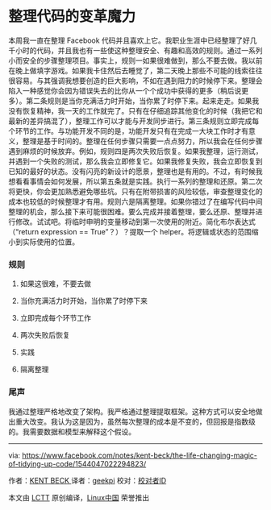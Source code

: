 # 整理代码的变革魔力

本周我一直在整理 Facebook 代码并且喜欢上它。我职业生涯中已经整理了好几千小时的代码，并且我也有一些使这种整理安全、有趣和高效的规则。通过一系列小而安全的步骤整理项目。事实上，规则一如果很难做到，那么不要去做。我以前在晚上做填字游戏。如果我卡住然后去睡觉了，第二天晚上那些不可能的线索往往很容易。与其强调我想要创造的巨大影响，不如在遇到阻力的时候停下来。整理会陷入一种感觉你会因为错误失去的比你从一个个成功中获得的更多（稍后说更多）。第二条规则是当你充满活力时开始，当你累了时停下来。起来走走。如果我没有恢复精神，我一天的工作就完了。只有在仔细追踪其他变化的时候（我把它和最新的差异搞混了），整理工作可以才能与开发同步进行。第三条规则立即完成每个环节的工作。与功能开发不同的是，功能开发只有在完成一大块工作时才有意义，整理是基于时间的。整理在任何步骤只需要一点点努力，所以我会在任何步骤遇到麻烦的时候放弃。例如，规则四是两次失败后恢复。如果我整理，运行测试，并遇到一个失败的测试，那么我会立即修复它。如果我修复失败，我会立即恢复到已知的最好的状态。没有闪亮的新设计的愿景，整理也是有用的。不过，有时候我想看看事情会如何发展，所以第五条就是实践。执行一系列的整理和还原。第二次将更快，你会更加熟悉避免哪些坑。只有在附带损害的风险较低，审查整理变化的成本也较低的时候整理才有用。规则六是隔离整理。如果你错过了在编写代码中间整理的机会，那么接下来可能很困难。要么完成并接着整理，要么还原、整理并进行修改。试试吧。将临时申明的变量移动到第一次使用的附近。简化布尔表达式（“return expression == True”？）？提取一个 helper。将逻辑或状态的范围缩小到实际使用的位置。

### 规则

1.  如果这很难，不要去做

2.  当你充满活力时开始，当你累了时停下来

3.  立即完成每个环节工作

4.  两次失败后恢复

5.  实践

6.  隔离整理

### 尾声

我通过整理严格地改变了架构。我严格通过整理提取框架。这种方式可以安全地做出重大改变。我认为这是因为，虽然每次整理的成本是不变的，但回报是指数级的。我需要数据和模型来解释这个假设。

--------------------------------------------------------------------------------

via: https://www.facebook.com/notes/kent-beck/the-life-changing-magic-of-tidying-up-code/1544047022294823/

作者：[KENT BECK ][a]
译者：[geekpi](https://github.com/geekpi)
校对：[校对者ID](https://github.com/校对者ID)

本文由 [LCTT](https://github.com/LCTT/TranslateProject) 原创编译，[Linux中国](https://linux.cn/) 荣誉推出

[a]:https://www.facebook.com/kentlbeck
[1]:https://www.facebook.com/notes/kent-beck/the-life-changing-magic-of-tidying-up-code/1544047022294823/?utm_source=wanqu.co&utm_campaign=Wanqu+Daily&utm_medium=website#
[2]:https://www.facebook.com/kentlbeck
[3]:https://www.facebook.com/notes/kent-beck/the-life-changing-magic-of-tidying-up-code/1544047022294823/
